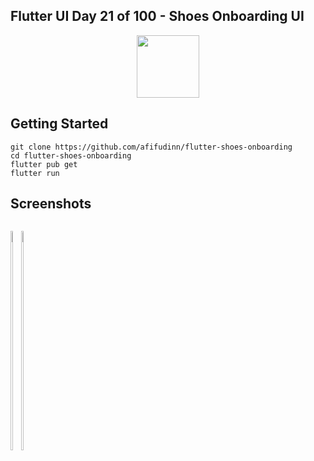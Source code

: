 ## Flutter UI Day 21 of 100 - Shoes Onboarding UI

<p align="center">
  <img src="https://avatars.githubusercontent.com/u/94339143?v=4" width=100/>
</p>

## Getting Started

```
git clone https://github.com/afifudinn/flutter-shoes-onboarding
cd flutter-shoes-onboarding
flutter pub get
flutter run
```

## Screenshots

<p style="float: left;">
  <img src="https://github.com/afifudinn/flutter-shoes-onboarding/blob/main/screenshots/1.png" width="30%"/>
  <img src="https://github.com/afifudinn/flutter-shoes-onboarding/blob/main/screenshots/2.png" width="30%"/>
</p>
